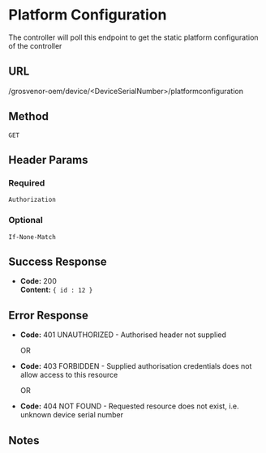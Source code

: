 # Platform Configuration

The controller will poll this endpoint to get the static platform configuration of the controller

## URL

  /grosvenor-oem/device/\<DeviceSerialNumber\>/platformconfiguration

## Method

  `GET`

## Header Params

### Required

  `Authorization`

### Optional

  `If-None-Match`

## Success Response

* **Code:** 200 <br />
  **Content:** `{ id : 12 }`

## Error Response

* **Code:** 401 UNAUTHORIZED - Authorised header not supplied

  OR

* **Code:** 403 FORBIDDEN - Supplied authorisation credentials does not allow access to this resource

  OR

* **Code:** 404 NOT FOUND - Requested resource does not exist, i.e. unknown device serial number


## Notes


